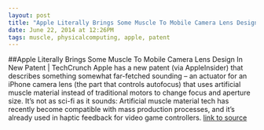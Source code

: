 ```yaml
---
layout: post
title: "Apple Literally Brings Some Muscle To Mobile Camera Lens Design In New Patent | TechCrunch"
date: June 22, 2014 at 12:26PM
tags: muscle, physicalcomputing, apple, patent
---
```

##Apple Literally Brings Some Muscle To Mobile Camera Lens Design In New Patent | TechCrunch
Apple has a new patent (via AppleInsider) that describes something somewhat far-fetched sounding – an actuator for an iPhone camera lens (the part that controls autofocus) that uses artificial muscle material instead of traditional motors to change focus and aperture size. It’s not as sci-fi as it sounds: Artificial muscle material tech has recently become compatible with mass production processes, and it’s already used in haptic feedback for video game controllers.
[link to source](http://ift.tt/1ynnArD) 
